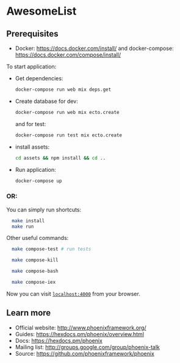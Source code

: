 # AwesomeList

## Prerequisites

- Docker: https://docs.docker.com/install/ and docker-compose: https://docs.docker.com/compose/install/
  
To start application:

  * Get dependencies:
    ```sh
    docker-compose run web mix deps.get
    ```
  * Create database for dev:
    ```sh
    docker-compose run web mix ecto.create
    ```
    and for test:
    ```sh
    docker-compose run test mix ecto.create
    ```
  * install assets: 
    ```sh
    cd assets && npm install && cd ..
    ```
  * Run application: 
    ```sh
    docker-compose up
    ```

### OR:

You can simply run shortcuts:
```sh
  make install
  make run
```

Other useful commands:
```sh
  make compose-test # run tests
```

```sh
  make compose-kill
```

```sh
  make compose-bash
```

```sh
  make compose-iex
```



Now you can visit [`localhost:4000`](http://localhost:4000) from your browser.

## Learn more

  * Official website: http://www.phoenixframework.org/
  * Guides: https://hexdocs.pm/phoenix/overview.html
  * Docs: https://hexdocs.pm/phoenix
  * Mailing list: http://groups.google.com/group/phoenix-talk
  * Source: https://github.com/phoenixframework/phoenix
